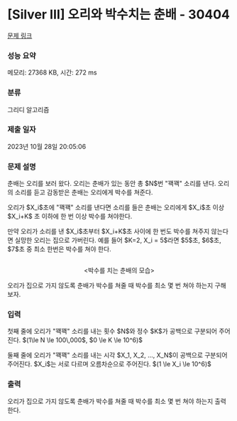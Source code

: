 # [Silver III] 오리와 박수치는 춘배 - 30404 

[문제 링크](https://www.acmicpc.net/problem/30404) 

### 성능 요약

메모리: 27368 KB, 시간: 272 ms

### 분류

그리디 알고리즘

### 제출 일자

2023년 10월 28일 20:05:06

### 문제 설명

<p>춘배는 오리를 보러 왔다. 오리는 춘배가 있는 동안 총 $N$번 "꽥꽥" 소리를 낸다. 오리의 소리를 듣고 감동받은 춘배는 오리에게 박수를 쳐준다.</p>

<p>오리가 $X_i$초에 "꽥꽥" 소리를 낸다면 소리를 들은 춘배는 오리에게 $X_i$초 이상 $X_i+K$ 초 이하에 한 번 이상 박수를 쳐야한다.</p>

<p>만약 오리가 소리를 낸 $X_i$초부터 $X_i+K$초 사이에 한 번도 박수를 쳐주지 않는다면 실망한 오리는 집으로 가버린다. 예를 들어 $K=2, X_i = 5$라면 $5$초, $6$초, $7$초 중 최소 한번은 박수를 쳐야 한다.</p>

<p style="text-align: center;"><img alt="" src="https://upload.acmicpc.net/031290c4-91ee-47fe-91c5-329304c5b191/-/preview/"></p>

<p style="text-align: center;"><박수를 치는 춘배의 모습></p>

<p>오리가 집으로 가지 않도록 춘배가 박수를 쳐줄 때 박수를 최소 몇 번 쳐야 하는지 구해보자.</p>

### 입력 

 <p>첫째 줄에 오리가 "꽥꽥" 소리를 내는 횟수 $N$와 정수 $K$가 공백으로 구분되어 주어진다. $(1\le N \le 100\,000$, $0 \le K \le 10^6)$</p>

<p>둘째 줄에 오리가 "꽥꽥" 소리를 내는 시각 $X_1, X_2, ..., X_N$이 공백으로 구분되어 주어진다. $X_i$는 서로 다르며 오름차순으로 주어진다. $(1 \le X_i \le 10^6)$</p>

### 출력 

 <p>오리가 집으로 가지 않도록 춘배가 박수를 쳐줄 때 박수를 최소 몇 번 쳐야 하는지 출력한다.</p>

